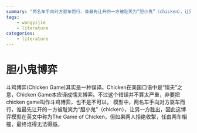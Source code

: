 ```yaml
---
summary: "两名车手向对方驱车而行，谁最先让开的一方被耻笑为“胆小鬼”（chicken），让另一方胜出，因此这博弈模型在英文中称为The Game of Chicken，但如果两人拒绝收掣，任由两车相撞，最终谁得无法得益。"
tags:
    - wangyijie
    - literature
categories:
    - literature
---
```

# 胆小鬼博弈
斗鸡博弈(Chicken Game)其实是一种误译。Chicken在美国口语中是“懦夫”之意，Chicken Game本应译成懦夫博弈。不过这个错误并不算太严重，非要把chicken game叫作斗鸡博弈，也不是不可以。
模型中，两名车手向对方驱车而行，谁最先让开的一方被耻笑为“胆小鬼”（chicken），让另一方胜出，因此这博弈模型在英文中称为The Game of Chicken，但如果两人拒绝收掣，任由两车相撞，最终谁得无法得益。
